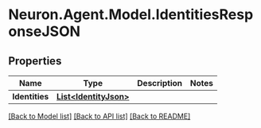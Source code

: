 # Neuron.Agent.Model.IdentitiesResponseJSON

## Properties

Name | Type | Description | Notes
------------ | ------------- | ------------- | -------------
**Identities** | [**List&lt;IdentityJson&gt;**](IdentityJson.md) |  | 

[[Back to Model list]](../README.md#documentation-for-models) [[Back to API list]](../README.md#documentation-for-api-endpoints) [[Back to README]](../README.md)

